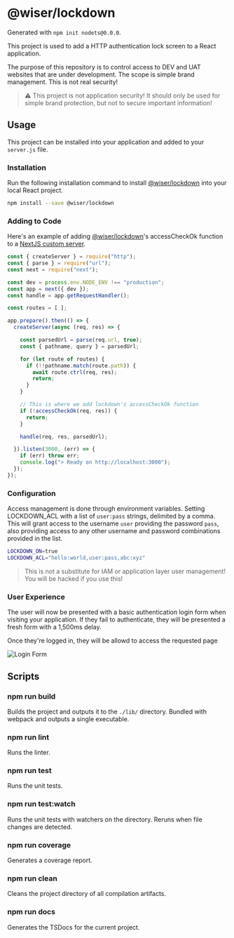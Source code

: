 # @wiser/lockdown

Generated with `npm init nodets@0.0.0`.

This project is used to add a HTTP authentication lock screen to a React application.

The purpose of this repository is to control access to DEV and UAT websites that are under development. The scope is simple brand management. This is not real security!

> ⚠️ This project is not application security! It should only be used for simple brand protection, but not to secure important information!

## Usage
This project can be installed into your application and added to your `server.js` file.

### Installation
Run the following installation command to install [@wiser/lockdown](https://npmjs.com/package/@wiser/lockdown) into your local React project.

```bash
npm install --save @wiser/lockdown
```

### Adding to Code
Here's an example of adding [@wiser/lockdown](https://npmjs.com/package/@wiser/lockdown)'s accessCheckOk function to a [NextJS custom server](https://nextjs.org/docs/pages/building-your-application/configuring/custom-server).

```js
const { createServer } = require("http");
const { parse } = require("url");
const next = require("next");

const dev = process.env.NODE_ENV !== "production";
const app = next({ dev });
const handle = app.getRequestHandler();

const routes = [ ];

app.prepare().then(() => {
  createServer(async (req, res) => {

    const parsedUrl = parse(req.url, true);
    const { pathname, query } = parsedUrl;

    for (let route of routes) {
      if (!!pathname.match(route.path)) {
        await route.ctrl(req, res);
        return;
      }
    }

    // This is where we add lockdown's accessCheckOk function
    if (!accessCheckOk(req, res)) {
      return;
    }

    handle(req, res, parsedUrl);

  }).listen(3000, (err) => {
    if (err) throw err;
    console.log("> Ready on http://localhost:3000");
  });
});
```

### Configuration

Access management is done through environment variables. Setting LOCKDOWN_ACL with a list of `user:pass` strings, delimited by a comma. This will grant access to the username `user` providing the password `pass`, also providing access to any other username and password combinations provided in the list.

```bash
LOCKDOWN_ON=true
LOCKDOWN_ACL="hello:world,user:pass,abc:xyz"
```
> This is not a substitute for IAM or application layer user management! You will be hacked if you use this!

### User Experience
The user will now be presented with a basic authentication login form when visiting your application. If they fail to authenticate, they will be presented a fresh form with a 1,500ms delay.

Once they're logged in, they will be allowd to access the requested page

![Login Form](https://i.stack.imgur.com/QnUZW.png)

## Scripts

### npm run build
Builds the project and outputs it to the `./lib/` directory. Bundled with webpack and outputs a single executable.

### npm run lint
Runs the linter.

### npm run test
Runs the unit tests.

### npm run test:watch
Runs the unit tests with watchers on the directory. Reruns when file changes are detected.

### npm run coverage
Generates a coverage report.

### npm run clean
Cleans the project directory of all compilation artifacts.

### npm run docs
Generates the TSDocs for the current project.
